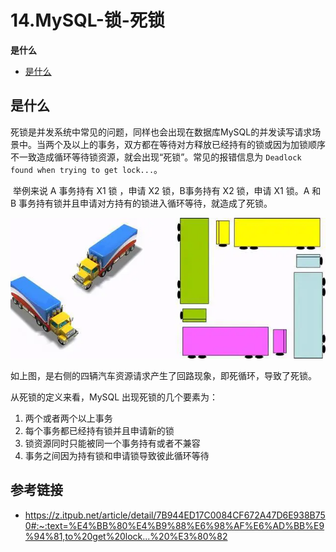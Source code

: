 # 14.MySQL-锁-死锁

**是什么**

- [是什么](#是什么)





## 是什么

​		死锁是并发系统中常见的问题，同样也会出现在数据库MySQL的并发读写请求场景中。当两个及以上的事务，双方都在等待对方释放已经持有的锁或因为加锁顺序不一致造成循环等待锁资源，就会出现“死锁”。常见的报错信息为 `Deadlock found when trying to get lock...`。

​		举例来说 A 事务持有 X1 锁 ，申请 X2 锁，B事务持有 X2 锁，申请 X1 锁。A 和 B 事务持有锁并且申请对方持有的锁进入循环等待，就造成了死锁。

![img](https://github.com/affectalways/Flee-as-a-bird-to-your-mountain/blob/main/MySQL/pictures/14.%E6%AD%BB%E9%94%81.jpg?raw=true)

如上图，是右侧的四辆汽车资源请求产生了回路现象，即死循环，导致了死锁。



从死锁的定义来看，MySQL 出现死锁的几个要素为：

1. 两个或者两个以上事务
2. 每个事务都已经持有锁并且申请新的锁
3. 锁资源同时只能被同一个事务持有或者不兼容
4. 事务之间因为持有锁和申请锁导致彼此循环等待





## 参考链接

- https://z.itpub.net/article/detail/7B944ED17C0084CF672A47D6E938B750#:~:text=%E4%BB%80%E4%B9%88%E6%98%AF%E6%AD%BB%E9%94%81,to%20get%20lock...%20%E3%80%82